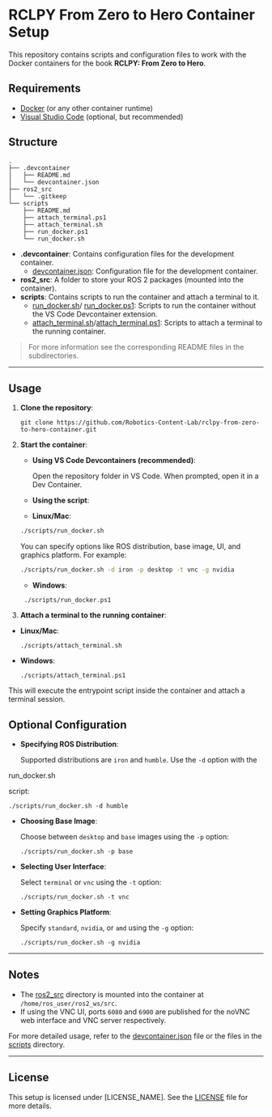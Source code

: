 # RCLPY From Zero to Hero Container Setup

This repository contains scripts and configuration files to work with the Docker containers for the book **RCLPY: From Zero to Hero**.

## Requirements

- [Docker](https://www.docker.com/) (or any other container runtime)
- [Visual Studio Code](https://code.visualstudio.com/) (optional, but recommended)

## Structure

```shell
.
├── .devcontainer
│   ├── README.md
│   └── devcontainer.json
├── ros2_src
│   └── .gitkeep
└── scripts
    ├── README.md
    ├── attach_terminal.ps1
    ├── attach_terminal.sh
    ├── run_docker.ps1
    └── run_docker.sh
```

- **.devcontainer**: Contains configuration files for the development container.
  - [devcontainer.json](.devcontainer/devcontainer.json): Configuration file for the development container.
- **ros2_src**: A folder to store your ROS 2 packages (mounted into the container).
- **scripts**: Contains scripts to run the container and attach a terminal to it.
  - [run_docker.sh](./scripts/run_docker.sh)/ [run_docker.ps1](./scripts/run_docker.ps1): Scripts to run the container without the VS Code Devcontainer extension.
  - [attach_terminal.sh](./scripts/attach_terminal.sh)/[attach_terminal.ps1](./scripts/attach_terminal.ps1): Scripts to attach a terminal to the running container.


> For more information see the corresponding README files in the subdirectories.

---

## Usage

1. **Clone the repository**:

   ```shell
   git clone https://github.com/Robotics-Content-Lab/rclpy-from-zero-to-hero-container.git
   ```

2. **Start the container**:

   - **Using VS Code Devcontainers (recommended)**:

     Open the repository folder in VS Code. When prompted, open it in a Dev Container.

   - **Using the script**:
    - **Linux/Mac**:

     ```bash
     ./scripts/run_docker.sh
     ```

     You can specify options like ROS distribution, base image, UI, and graphics platform. For example:

     ```bash
     ./scripts/run_docker.sh -d iron -p desktop -t vnc -g nvidia
     ```
    - **Windows**:

     ```pwsh
      ./scripts/run_docker.ps1 
    ```

3. **Attach a terminal to the running container**:

 - **Linux/Mac**:
   ```shell
   ./scripts/attach_terminal.sh
   ```
  - **Windows**:
    ```pwsh
    ./scripts/attach_terminal.ps1
    ```

   This will execute the entrypoint script inside the container and attach a terminal session.

## Optional Configuration

- **Specifying ROS Distribution**:

  Supported distributions are `iron` and `humble`. Use the `-d` option with the 

run_docker.sh

 script:

  ```shell
  ./scripts/run_docker.sh -d humble
  ```

- **Choosing Base Image**:

  Choose between `desktop` and `base` images using the `-p` option:

  ```shell
  ./scripts/run_docker.sh -p base
  ```

- **Selecting User Interface**:

  Select `terminal` or `vnc` using the `-t` option:

  ```shell
  ./scripts/run_docker.sh -t vnc
  ```

- **Setting Graphics Platform**:

  Specify `standard`, `nvidia`, or `amd` using the `-g` option:

  ```shell
  ./scripts/run_docker.sh -g nvidia
  ```
---

## Notes

- The [ros2_src](./ros2_src/) directory is mounted into the container at `/home/ros_user/ros2_ws/src`.
- If using the VNC UI, ports `6080` and `6900` are published for the noVNC web interface and VNC server respectively.

For more detailed usage, refer to the [devcontainer.json](./.devcontainer/devcontainer.json) file or the files in the [scripts](./scripts/) directory.

---

## License

This setup is licensed under [LICENSE_NAME]. See the [LICENSE](./LICENSE) file for more details.
